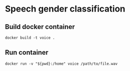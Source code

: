 # Speech gender classification

## Build docker container

```
docker build -t voice .
```

## Run container

```
docker run -v "${pwd}:/home" voice /path/to/file.wav
```
